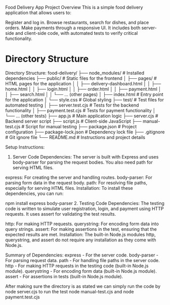 Food Delivery App
Project Overview
This is a simple food delivery application that allows users to:

Register and log in.
Browse restaurants, search for dishes, and place orders.
Make payments through a responsive UI.
It includes both server-side and client-side code, with automated tests to verify critical functionality.

# Directory Structure
Directory Structure:
food-delivery/
├── node_modules/          # Installed dependencies
├── public/                # Static files for the frontend
│   ├── pages/             # HTML pages for the application
│   │   ├── delivery-dashboard.html
│   │   ├── home.html
│   │   ├── login.html
│   │   ├── order.html
│   │   ├── payment.html
│   │   ├── search.html
│   │   └── ... (other pages)
│   ├── index.html         # Entry point for the application
│   └── style.css          # Global styling
├── test/                  # Test files for automated testing
│   ├── server.test.cjs    # Tests for the backend functionality
│   ├── payment.test.cjs   # Tests for payment functionality
│   └── ... (other tests)
├── app.js                 # Main application logic
├── server.cjs             # Backend server script
├── script.js              # Client-side JavaScript
├── manual-test.cjs        # Script for manual testing
├── package.json           # Project configuration
├── package-lock.json      # Dependency lock file
├── .gitignore             # Git ignore file
└── README.md              # Instructions and project details

Setup Instructions:
1. Server Code Dependencies:
The server is built with Express and uses body-parser for parsing the request bodies. You also need path for serving HTML files.

express: For creating the server and handling routes.
body-parser: For parsing form data in the request body.
path: For resolving file paths, especially for serving HTML files.
Installation: To install these dependencies, you can run:

npm install express body-parser
2. Testing Code Dependencies:
The testing code is written to simulate user registration, login, and payment using HTTP requests. It uses assert for validating the test results.

http: For making HTTP requests.
querystring: For encoding form data into query strings.
assert: For making assertions in the test, ensuring that the expected results are met.
Installation: The built-in Node.js modules http, querystring, and assert do not require any installation as they come with Node.js.

Summary of Dependencies:
express - For the server code.
body-parser - For parsing request data.
path - For handling file paths in the server code.
http - For making HTTP requests in the testing code (built-in Node.js module).
querystring - For encoding form data (built-in Node.js module).
assert - For assertions in tests (built-in Node.js module).


After making sure the directory is as stated we can simply run the code by node server.cjs 
to run the test node manual-test.cjs and node payment.test.cjs




